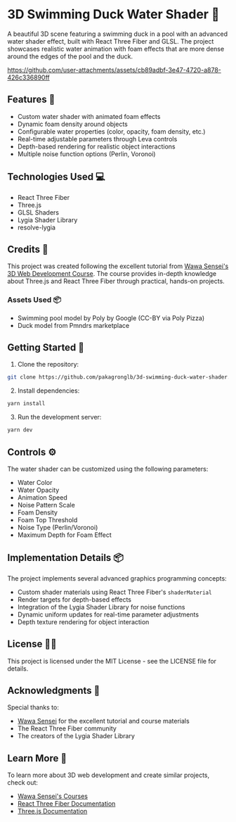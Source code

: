 # 3D Swimming Duck Water Shader 🐣

A beautiful 3D scene featuring a swimming duck in a pool with an advanced water shader effect, built with React Three Fiber and GLSL. The project showcases realistic water animation with foam effects that are more dense around the edges of the pool and the duck.



https://github.com/user-attachments/assets/cb89adbf-3e47-4720-a878-426c336890ff




## Features 🚀

- Custom water shader with animated foam effects
- Dynamic foam density around objects
- Configurable water properties (color, opacity, foam density, etc.)
- Real-time adjustable parameters through Leva controls
- Depth-based rendering for realistic object interactions
- Multiple noise function options (Perlin, Voronoi)

## Technologies Used 💻

- React Three Fiber
- Three.js
- GLSL Shaders
- Lygia Shader Library
- resolve-lygia

## Credits 📝

This project was created following the excellent tutorial from [Wawa Sensei's 3D Web Development Course](https://wawasensei.dev/). The course provides in-depth knowledge about Three.js and React Three Fiber through practical, hands-on projects.

### Assets Used 📦
- Swimming pool model by Poly by Google (CC-BY via Poly Pizza)
- Duck model from Pmndrs marketplace

## Getting Started 🚀

1. Clone the repository:
```bash
git clone https://github.com/pakagronglb/3d-swimming-duck-water-shader.git
```

2. Install dependencies:
```bash
yarn install
```

3. Run the development server:
```bash
yarn dev
```

## Controls ⚙️

The water shader can be customized using the following parameters:

- Water Color
- Water Opacity
- Animation Speed
- Noise Pattern Scale
- Foam Density
- Foam Top Threshold
- Noise Type (Perlin/Voronoi)
- Maximum Depth for Foam Effect

## Implementation Details 📦

The project implements several advanced graphics programming concepts:

- Custom shader materials using React Three Fiber's `shaderMaterial`
- Render targets for depth-based effects
- Integration of the Lygia Shader Library for noise functions
- Dynamic uniform updates for real-time parameter adjustments
- Depth texture rendering for object interaction

## License 🙏🏻

This project is licensed under the MIT License - see the LICENSE file for details.

## Acknowledgments 📝

Special thanks to:
- [Wawa Sensei](https://wawasensei.dev/) for the excellent tutorial and course materials
- The React Three Fiber community
- The creators of the Lygia Shader Library

## Learn More 📝 

To learn more about 3D web development and create similar projects, check out:
- [Wawa Sensei's Courses](https://wawasensei.dev/)
- [React Three Fiber Documentation](https://docs.pmnd.rs/react-three-fiber)
- [Three.js Documentation](https://threejs.org/docs/)
